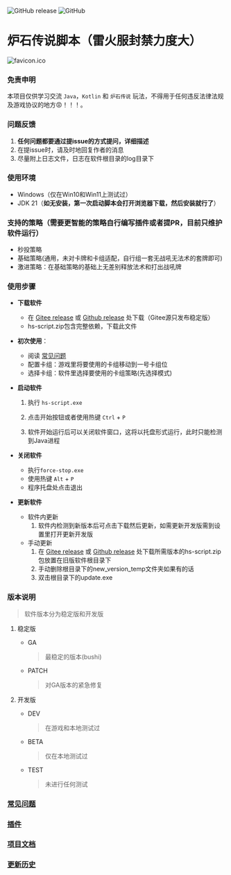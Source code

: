![GitHub release](https://img.shields.io/github/release/xjw580/Hearthstone-Script.svg)  ![GitHub](https://img.shields.io/github/license/xjw580/Hearthstone-Script?style=flat-square)

# 炉石传说脚本（雷火服封禁力度大）
![favicon.ico](Hearthstone-Script/src/main/resources/static/img/favicon.ico)



### 免责申明

本项目仅供学习交流 `Java`，`Kotlin` 和 `炉石传说` 玩法，不得用于任何违反法律法规及游戏协议的地方😡！！！。



### 问题反馈

1. **任何问题都要通过提issue的方式提问，详细描述**
2. 在提issue时，请及时地回复作者的消息
3. 尽量附上日志文件，日志在软件根目录的log目录下



### 使用环境

- Windows（仅在Win10和Win11上测试过）
- JDK 21（**如无安装，第一次启动脚本会打开浏览器下载，然后安装就行了**）



### 支持的策略（**需要更智能的策略自行编写插件或者提PR，目前只维护软件运行**）

- 秒投策略
- 基础策略(通用，未对卡牌和卡组适配，自行组一套无战吼无法术的套牌即可)
- 激进策略：在基础策略的基础上无差别释放法术和打出战吼牌




### 使用步骤

- **下载软件**
  
  - 在 [Gitee release](https://gitee.com/zergqueen/Hearthstone-Script/releases) 或 [Github release](https://github.com/xjw580/Hearthstone-Script/releases) 处下载（Gitee源只发布稳定版）
  - hs-script.zip包含完整依赖，下载此文件
  
- **初次使用**：
  
  - 阅读 [常见问题](QUESTION.md)
  - 配置卡组：游戏里将要使用的卡组移动到一号卡组位
  - 选择卡组：软件里选择要使用的卡组策略(先选择模式)
  
- **启动软件**
  
  1. 执行 `hs-script.exe`
  
  2. 点击开始按钮或者使用热键 `Ctrl` + `P`
  
  3. 软件开始运行后可以关闭软件窗口，这将以托盘形式运行，此时只能检测到Java进程 
  
- **关闭软件**
  - 执行`force-stop.exe` 
  - 使用热键 `Alt` + `P`  
  - 程序托盘处点击退出

- **更新软件**
  - 软件内更新
    1. 软件内检测到新版本后可点击下载然后更新，如需更新开发版需到设置里打开更新开发版
  - 手动更新
    1. 在 [Gitee release](https://gitee.com/zergqueen/Hearthstone-Script/releases) 或 [Github release](https://github.com/xjw580/Hearthstone-Script/releases) 处下载所需版本的hs-script.zip包放置在旧版软件根目录下
    2. 手动删除根目录下的new_version_temp文件夹如果有的话
    3. 双击根目录下的update.exe



### 版本说明

> 软件版本分为稳定版和开发版

1. 稳定版

   - GA

     > 最稳定的版本(bushi)

   - PATCH

     > 对GA版本的紧急修复

2. 开发版

   - DEV

     > 在游戏和本地测试过

   - BETA

     > 仅在本地测试过

   - TEST

     > 未进行任何测试



### [常见问题](QUESTION.md)



### [插件](PLUGIN_DEV.md )



### [项目文档](https://hearthstone-script-documentation.vercel.app/)



### [更新历史](HISTRORY.md)
